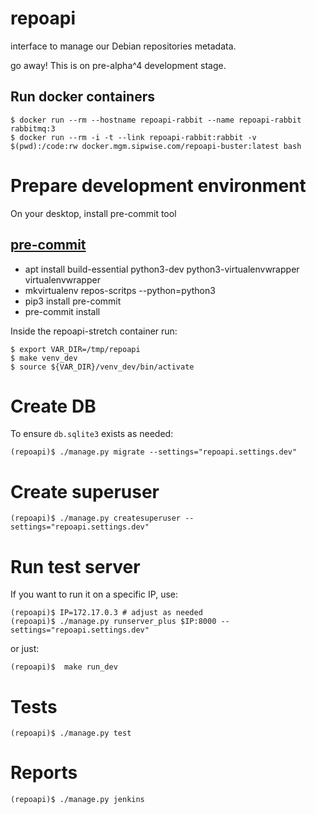 repoapi
=======

interface to manage our Debian repositories metadata.

go away! This is on pre-alpha^4 development stage.

Run docker containers
---------------------

    $ docker run --rm --hostname repoapi-rabbit --name repoapi-rabbit rabbitmq:3
    $ docker run --rm -i -t --link repoapi-rabbit:rabbit -v $(pwd):/code:rw docker.mgm.sipwise.com/repoapi-buster:latest bash

Prepare development environment
===============================

On your desktop, install pre-commit tool

[pre-commit](https://pre-commit.com/)
-------------------------------------

  * apt install build-essential python3-dev python3-virtualenvwrapper virtualenvwrapper
  * mkvirtualenv repos-scritps --python=python3
  * pip3 install pre-commit
  * pre-commit install

Inside the repoapi-stretch container run:

    $ export VAR_DIR=/tmp/repoapi
    $ make venv_dev
    $ source ${VAR_DIR}/venv_dev/bin/activate

Create DB
=========

To ensure `db.sqlite3` exists as needed:

    (repoapi)$ ./manage.py migrate --settings="repoapi.settings.dev"

Create superuser
================

    (repoapi)$ ./manage.py createsuperuser --settings="repoapi.settings.dev"

Run test server
================

If you want to run it on a specific IP, use:

    (repoapi)$ IP=172.17.0.3 # adjust as needed
    (repoapi)$ ./manage.py runserver_plus $IP:8000 --settings="repoapi.settings.dev"

or just:

    (repoapi)$  make run_dev

Tests
=====

    (repoapi)$ ./manage.py test

Reports
=======

    (repoapi)$ ./manage.py jenkins
